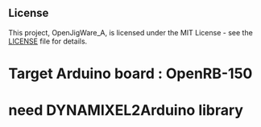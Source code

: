 ## License
This project, OpenJigWare_A, is licensed under the MIT License - see the [LICENSE](LICENSE) file for details.

# Target Arduino board : OpenRB-150

# need DYNAMIXEL2Arduino library